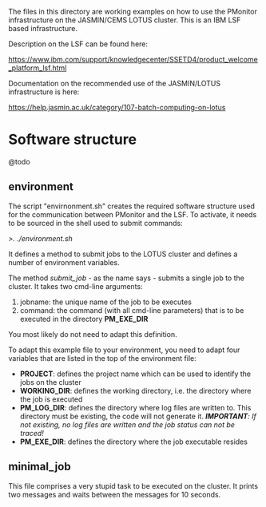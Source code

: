 The files in this directory are working examples on how to use the PMonitor 
infrastructure on the JASMIN/CEMS LOTUS cluster. This is an IBM LSF based 
infrastructure.

Description on the LSF can be found here:<p>
https://www.ibm.com/support/knowledgecenter/SSETD4/product_welcome_platform_lsf.html

Documentation on the recommended use of the JASMIN/LOTUS infrastructure is 
here:<p>
https://help.jasmin.ac.uk/category/107-batch-computing-on-lotus

# Software structure

@todo



## environment

The script "envirnonment.sh" creates the required software structure used for 
the communication between PMonitor and the LSF. To activate, it needs to be 
sourced in the shell used to submit commands:

<em>>. ./environment.sh</em>

It defines a method to submit jobs to the LOTUS cluster and defines a number 
of environment variables.

The method <em>submit_job</em> - as the name says - submits a single job to 
the cluster. It takes two cmd-line arguments:
<ol>
    <li>jobname: the unique name of the job to be executes</li>
    <li>command: the command (with all cmd-line parameters) that is to be 
    executed in the directory <b>PM_EXE_DIR</b></li>
</ol>

You most likely do not need to adapt this definition.

To adapt this example file to your environment, you need to adapt four 
variables that are listed in the top of the environment file:

* <b>PROJECT</b>: defines the project name which can be used to identify the 
jobs on the cluster
* <b>WORKING_DIR</b>: defines the working directory, i.e. the directory where 
the job is executed
* <b>PM_LOG_DIR</b>: defines the directory where log files are written to. 
This directory must be existing, the code will not generate it. 
<em><b>IMPORTANT</b>: If not existing, no log files are written and the job 
status can not be traced!</em>
* <b>PM_EXE_DIR</b>: defines the directory where the job executable resides
 

## minimal_job

This file comprises a very stupid task to be executed on the cluster. It prints two messages 
and waits between the messages for 10 seconds.
